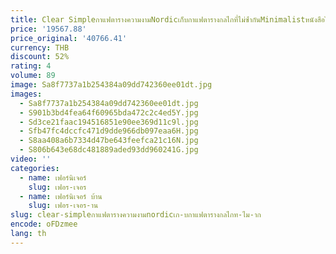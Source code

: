 ```yaml
---
title: Clear SimpleกาแฟตารางความงามNordicเก็บกาแฟตารางกลไกที่ไม่ซ้ํากันMinimalistหนังสือไม้Couchtischบ้านเฟอร์นิเจอร์
price: '19567.88'
price_original: '40766.41'
currency: THB
discount: 52%
rating: 4
volume: 89
image: Sa8f7737a1b254384a09dd742360ee01dt.jpg
images:
  - Sa8f7737a1b254384a09dd742360ee01dt.jpg
  - S901b3bd4fea64f60965bda472c2c4ed5Y.jpg
  - Sd3ce21faac194516851e90ee369d11c9l.jpg
  - Sfb47fc4dccfc471d9dde966db097eaa6H.jpg
  - S8aa408a6b7334d47be643feefca21c16N.jpg
  - S806b643e68dc481889aded93dd960241G.jpg
video: ''
categories:
  - name: เฟอร์นิเจอร์
    slug: เฟอร-เจอร
  - name: เฟอร์นิเจอร์ บ้าน
    slug: เฟอร-เจอร-าน
slug: clear-simpleกาแฟตารางความงามnordicเก-บกาแฟตารางกลไกท-ไม-าก
encode: oFDzmee
lang: th
---
```

  